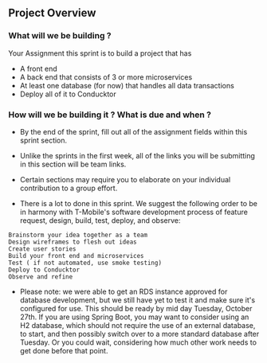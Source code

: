 ## Project Overview

### What will we be building ? 

Your Assignment this sprint is to build a project that has

* A front end 
* A back end that consists of 3 or more microservices 
* At least one database (for now) that handles all data transactions
* Deploy all of it to Conducktor 

### How will we be building it ? What is due and when ? 

* By the end of the sprint, fill out all of the assignment fields within this sprint section.

* Unlike the sprints in the first week, all of the links you will be submitting in this section will be team links. 

* Certain sections may require you to elaborate on your individual contribution to a group effort. 

* There is a lot to done in this sprint. We suggest the following order to be in harmony with T-Mobile's software development process of feature request, design, build, test, deploy, and observe: 

```
Brainstorm your idea together as a team
Design wireframes to flesh out ideas
Create user stories
Build your front end and microservices
Test ( if not automated, use smoke testing)
Deploy to Conducktor
Observe and refine 
```


* Please note:  we were able to get an RDS instance approved for database development, but we still have yet to test it and make sure it's configured for use. This should be ready by mid day Tuesday, October 27th. If you are using Spring Boot, you may want to consider using an H2 database, which should not require the use of an external database, to start, and then possibly switch over to a more standard database after Tuesday. Or you could wait, considering how much other work needs to get done before that point. 